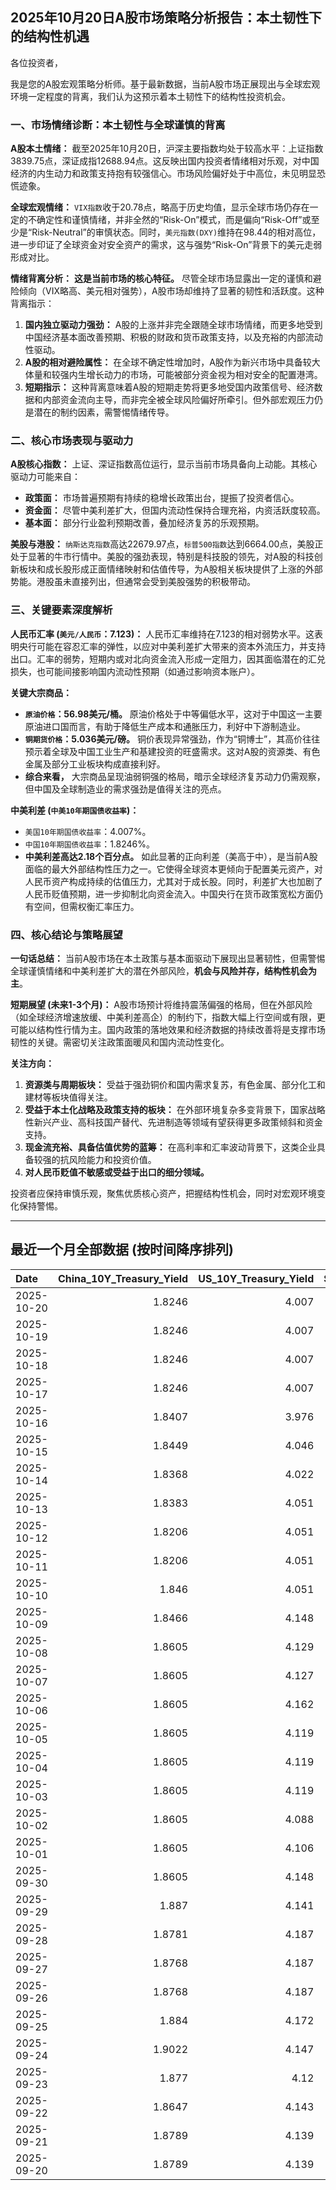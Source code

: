 ## 2025年10月20日A股市场策略分析报告：本土韧性下的结构性机遇

各位投资者，

我是您的A股宏观策略分析师。基于最新数据，当前A股市场正展现出与全球宏观环境一定程度的背离，我们认为这预示着本土韧性下的结构性投资机会。

### 一、市场情绪诊断：本土韧性与全球谨慎的背离

**A股本土情绪：** 截至2025年10月20日，沪深主要指数均处于较高水平：上证指数3839.75点，深证成指12688.94点。这反映出国内投资者情绪相对乐观，对中国经济的内生动力和政策支持抱有较强信心。市场风险偏好处于中高位，未见明显恐慌迹象。

**全球宏观情绪：** `VIX指数`收于20.78点，略高于历史均值，显示全球市场仍存在一定的不确定性和谨慎情绪，并非全然的“Risk-On”模式，而是偏向“Risk-Off”或至少是“Risk-Neutral”的审慎状态。同时，`美元指数(DXY)`维持在98.44的相对高位，进一步印证了全球资金对安全资产的需求，这与强势“Risk-On”背景下的美元走弱形成对比。

**情绪背离分析：** **这是当前市场的核心特征。** 尽管全球市场显露出一定的谨慎和避险倾向（VIX略高、美元相对强势），A股市场却维持了显著的韧性和活跃度。这种背离指示：
1.  **国内独立驱动力强劲：** A股的上涨并非完全跟随全球市场情绪，而更多地受到中国经济基本面改善预期、积极的财政和货币政策支持，以及充裕的内部流动性驱动。
2.  **A股的相对避险属性：** 在全球不确定性增加时，A股作为新兴市场中具备较大体量和较强内生增长动力的市场，可能被部分资金视为相对安全的配置港湾。
3.  **短期指示：** 这种背离意味着A股的短期走势将更多地受国内政策信号、经济数据和内部资金流向主导，而非完全被全球风险偏好所牵引。但外部宏观压力仍是潜在的制约因素，需警惕情绪传导。

### 二、核心市场表现与驱动力

**A股核心指数：** 上证、深证指数高位运行，显示当前市场具备向上动能。其核心驱动力可能来自：
*   **政策面：** 市场普遍预期有持续的稳增长政策出台，提振了投资者信心。
*   **资金面：** 尽管中美利差扩大，但国内流动性保持合理充裕，内资活跃度较高。
*   **基本面：** 部分行业盈利预期改善，叠加经济复苏的乐观预期。

**美股与港股：** `纳斯达克指数`高达22679.97点，`标普500指数`达到6664.00点，美股正处于显著的牛市行情中。美股的强劲表现，特别是科技股的领先，对A股的科技创新板块和成长股形成正面情绪映射和估值传导，为A股相关板块提供了上涨的外部势能。港股虽未直接列出，但通常会受到美股强势的积极带动。

### 三、关键要素深度解析

**人民币汇率 (`美元/人民币`：7.123)：** 人民币汇率维持在7.123的相对弱势水平。这表明央行可能在容忍汇率的弹性，以应对中美利差扩大带来的资本外流压力，并支持出口。汇率的弱势，短期内或对北向资金流入形成一定阻力，因其面临潜在的汇兑损失，也可能间接影响国内流动性预期（如通过影响资本账户）。

**关键大宗商品：**
*   **`原油价格`：56.98美元/桶。** 原油价格处于中等偏低水平，这对于中国这一主要原油进口国而言，有助于降低生产成本和通胀压力，利好中下游制造业。
*   **`铜期货价格`：5.036美元/磅。** 铜价表现异常强劲，作为“铜博士”，其高价往往预示着全球及中国工业生产和基建投资的旺盛需求。这对A股的资源类、有色金属及部分工业板块构成直接利好。
*   **综合来看，** 大宗商品呈现油弱铜强的格局，暗示全球经济复苏动力仍需观察，但中国及全球制造业的需求强劲是值得关注的亮点。

**中美利差 (`中美10年期国债收益率`)：**
*   `美国10年期国债收益率`：4.007%。
*   `中国10年期国债收益率`：1.8246%。
*   **中美利差高达2.18个百分点。** 如此显著的正向利差（美高于中），是当前A股面临的最大外部结构性压力之一。它使得全球资本更倾向于配置美元资产，对人民币资产构成持续的估值压力，尤其对于成长股。同时，利差扩大也加剧了人民币贬值预期，进一步抑制北向资金流入。中国央行在货币政策宽松方面仍有空间，但需权衡汇率压力。

### 四、核心结论与策略展望

**一句话总结：** 当前A股市场在本土政策与基本面驱动下展现出显著韧性，但需警惕全球谨慎情绪和中美利差扩大的潜在外部风险，**机会与风险并存，结构性机会为主**。

**短期展望 (未来1-3个月)：**
A股市场预计将维持震荡偏强的格局，但在外部风险（如全球经济增速放缓、中美利差高企）的制约下，指数大幅上行空间或有限，更可能以结构性行情为主。国内政策的落地效果和经济数据的持续改善将是支撑市场韧性的关键。需密切关注政策面暖风和国内流动性变化。

**关注方向：**
1.  **资源类与周期板块：** 受益于强劲铜价和国内需求复苏，有色金属、部分化工和建材等板块值得关注。
2.  **受益于本土化战略及政策支持的板块：** 在外部环境复杂多变背景下，国家战略性新兴产业、高科技国产替代、先进制造等领域有望获得更多政策倾斜和资金支持。
3.  **现金流充裕、具备估值优势的蓝筹：** 在高利率和汇率波动背景下，这类企业具备较强的抗风险能力和投资价值。
4.  **对人民币贬值不敏感或受益于出口的细分领域。**

投资者应保持审慎乐观，聚焦优质核心资产，把握结构性机会，同时对宏观环境变化保持警惕。

---

## 最近一个月全部数据 (按时间降序排列)

| Date       |   China_10Y_Treasury_Yield |   US_10Y_Treasury_Yield |   Shanghai_Composite_Index |   CSI_300_Index |   Shenzhen_Component_Index |   GOLD_spot_price |   OIL_price |   ALUMINUM_future |   BTC_price |   USD_CNY_exchange_rate |   Commodity_Index_ETF |   US_Dollar_Index |   ETH_price |   LEAN_HOGS_future |   COPPER_future |   High_Yield_Bond_ETF |   LIVE_CATTLE_future |   GOLD_near_month_future |   NATURAL_GAS_future |   PLATINUM_future |   SILVER_future |   Long_Term_Treasury_ETF |   CORN_future |   SOYBEANS_future |   WHEAT_future |   SP500_close |   NASDAQ_close |   VIX_close |   GOLD_basis_spot_vs_near |
|:-----------|---------------------------:|------------------------:|---------------------------:|----------------:|---------------------------:|------------------:|------------:|------------------:|------------:|------------------------:|----------------------:|------------------:|------------:|-------------------:|----------------:|----------------------:|---------------------:|-------------------------:|---------------------:|------------------:|----------------:|-------------------------:|--------------:|------------------:|---------------:|--------------:|---------------:|------------:|--------------------------:|
| 2025-10-20 |                     1.8246 |                   4.007 |                    3839.75 |         4514.23 |                    12688.9 |            4274.6 |       56.98 |           2695.25 |      108409 |                  7.123  |                 22.12 |            98.442 |     3945.72 |             82.35  |          5.036  |               80.72   |              242     |                   4274.8 |                3.148 |            1625.2 |          50.83  |                  91.2    |        422.5  |           1036.75 |         503.75 |       6664.01 |        22680   |       20.78 |                 -0.199707 |
| 2025-10-19 |                     1.8246 |                   4.007 |                    3839.75 |         4514.23 |                    12688.9 |            4274.6 |       56.98 |           2695.25 |      107198 |                  7.123  |                 22.12 |            98.442 |     3890.35 |             82.35  |          5.036  |               80.72   |              242     |                   4274.8 |                3.148 |            1625.2 |          50.83  |                  91.2    |        422.5  |           1036.75 |         503.75 |       6664.01 |        22680   |       20.78 |                 -0.199707 |
| 2025-10-18 |                     1.8246 |                   4.007 |                    3839.75 |         4514.23 |                    12688.9 |            4189.9 |       57.54 |           2695.25 |      107198 |                  7.123  |                 22.12 |            98.43  |     3890.35 |             82.35  |          4.9315 |               80.72   |              242     |                   4189.9 |                3.008 |            1602.3 |          49.864 |                  91.2    |        422.5  |           1019.5  |         503.75 |       6664.01 |        22680   |       20.78 |                  0        |
| 2025-10-17 |                     1.8246 |                   4.007 |                    3839.75 |         4514.23 |                    12688.9 |            4189.9 |       57.54 |           2695.25 |      106468 |                  7.123  |                 22.12 |            98.43  |     3832.56 |             82.35  |          4.9315 |               80.72   |              242     |                   4189.9 |                3.008 |            1602.3 |          49.864 |                  91.2    |        422.5  |           1019.5  |         503.75 |       6664.01 |        22680   |       20.78 |                  0        |
| 2025-10-16 |                     1.8407 |                   3.976 |                    3916.23 |         4618.42 |                    13086.4 |            4280.2 |       57.46 |           2686.25 |      108186 |                  7.1262 |                 22.14 |            98.39  |     3894.75 |             82.6   |          4.958  |               80.51   |              243.95  |                   4280.2 |                2.938 |            1734.9 |          53.023 |                  91.34   |        421.75 |           1010.75 |         502.5  |       6629.07 |        22562.5 |       25.31 |                  0        |
| 2025-10-15 |                     1.8449 |                   4.046 |                    3912.21 |         4606.29 |                    13118.8 |            4176.9 |       58.27 |           2643    |      110783 |                  7.1384 |                 22.18 |            98.79  |     3987.46 |             83.6   |          4.972  |               80.8    |              242.175 |                   4176.9 |                3.016 |            1668.7 |          51.073 |                  90.66   |        416.75 |           1006.5  |         498.75 |       6671.06 |        22670.1 |       20.64 |                  0        |
| 2025-10-14 |                     1.8368 |                   4.022 |                    3865.23 |         4539.06 |                    12895.1 |            4138.7 |       58.7  |           2636    |      113119 |                  7.1    |                 22.1  |            99.05  |     4125.41 |             97.475 |          4.9805 |               80.54   |              241.825 |                   4138.7 |                3.028 |            1655.1 |          50.314 |                  90.86   |        413    |           1006.5  |         500.25 |       6644.31 |        22521.7 |       20.81 |                  0        |
| 2025-10-13 |                     1.8383 |                   4.051 |                    3889.5  |         4593.98 |                    13231.5 |            4108.6 |       59.49 |           2653.5  |      115271 |                  7.1    |                 22.35 |            99.27  |     4245.47 |             97.425 |          5.1005 |               80.45   |              240.575 |                   4108.6 |                3.118 |            1669.6 |          50.13  |                  90.57   |        410.75 |           1007.75 |         496.75 |       6654.72 |        22694.6 |       19.03 |                  0        |
| 2025-10-12 |                     1.8206 |                   4.051 |                    3897.03 |         4616.83 |                    13355.4 |            3975.9 |       58.9  |           2603.5  |      115170 |                  7.1275 |                 22.07 |            98.98  |     4164.43 |             97     |          4.8485 |               79.95   |              238.475 |                   3975.9 |                3.106 |            1600.7 |          46.938 |                  90.62   |        413    |           1006.75 |         498.5  |       6552.51 |        22204.4 |       21.66 |                  0        |
| 2025-10-11 |                     1.8206 |                   4.051 |                    3897.03 |         4616.83 |                    13355.4 |            3975.9 |       58.9  |           2603.5  |      110808 |                  7.1275 |                 22.07 |            98.98  |     3750.61 |             97     |          4.8485 |               79.95   |              238.475 |                   3975.9 |                3.106 |            1600.7 |          46.938 |                  90.62   |        413    |           1006.75 |         498.5  |       6552.51 |        22204.4 |       21.66 |                  0        |
| 2025-10-10 |                     1.846  |                   4.051 |                    3897.03 |         4616.83 |                    13355.4 |            3975.9 |       58.9  |           2603.5  |      113214 |                  7.1275 |                 22.07 |            98.98  |     3843.01 |             97     |          4.8485 |               79.95   |              238.475 |                   3975.9 |                3.106 |            1600.7 |          46.938 |                  90.62   |        413    |           1006.75 |         498.5  |       6552.51 |        22204.4 |       21.66 |                  0        |
| 2025-10-09 |                     1.8466 |                   4.148 |                    3933.97 |         4709.48 |                    13725.6 |            3946.3 |       61.51 |           2727.75 |      121706 |                  7.1185 |                 22.55 |            99.54  |     4369.14 |             97     |          5.0755 |               80.42   |              235.025 |                   3946.3 |                3.269 |            1634.1 |          46.85  |                  89.18   |        418.25 |           1022.25 |         506.5  |       6735.11 |        23024.6 |       16.43 |                  0        |
| 2025-10-08 |                     1.8605 |                   4.129 |                    3882.78 |         4640.69 |                    13526.5 |            4043.3 |       62.55 |           2681.25 |      123355 |                  7.119  |                 22.76 |            98.85  |     4527.65 |             97.625 |          5.046  |               80.65   |              233.85  |                   4043.3 |                3.333 |            1678   |          48.656 |                  89.25   |        422    |           1029.5  |         507.25 |       6753.72 |        23043.4 |       16.3  |                  0        |
| 2025-10-07 |                     1.8605 |                   4.127 |                    3882.78 |         4640.69 |                    13526.5 |            3976.6 |       61.73 |           2662    |      121451 |                  7.119  |                 22.73 |            98.58  |     4451.15 |             97.85  |          5.048  |               80.77   |              233.1   |                   3976.6 |                3.498 |            1626.6 |          47.179 |                  89.18   |        419.75 |           1022    |         506.75 |       6714.59 |        22788.4 |       17.24 |                  0        |
| 2025-10-06 |                     1.8605 |                   4.162 |                    3882.78 |         4640.69 |                    13526.5 |            3948.5 |       61.69 |           2636.25 |      124753 |                  7.119  |                 22.64 |            98.11  |     4687.77 |             98.325 |          4.987  |               80.86   |              231.875 |                   3948.5 |                3.357 |            1634.9 |          48.082 |                  88.67   |        421.75 |           1017.75 |         512.75 |       6740.28 |        22941.7 |       16.37 |                  0        |
| 2025-10-05 |                     1.8605 |                   4.119 |                    3882.78 |         4640.69 |                    13526.5 |            3880.8 |       60.88 |           2612.75 |      123513 |                  7.119  |                 22.41 |            97.72  |     4515.42 |             98.975 |          5.058  |               80.84   |              231.025 |                   3880.8 |                3.324 |            1619.3 |          47.597 |                  89.38   |        419    |           1018    |         515.25 |       6715.79 |        22780.5 |       16.65 |                  0        |
| 2025-10-04 |                     1.8605 |                   4.119 |                    3882.78 |         4640.69 |                    13526.5 |            3880.8 |       60.88 |           2612.75 |      122425 |                  7.119  |                 22.41 |            97.72  |     4489.2  |             98.975 |          5.058  |               80.84   |              231.025 |                   3880.8 |                3.324 |            1619.3 |          47.597 |                  89.38   |        419    |           1018    |         515.25 |       6715.79 |        22780.5 |       16.65 |                  0        |
| 2025-10-03 |                     1.8605 |                   4.119 |                    3882.78 |         4640.69 |                    13526.5 |            3880.8 |       60.88 |           2612.75 |      122267 |                  7.119  |                 22.41 |            97.72  |     4514.87 |             98.975 |          5.058  |               80.84   |              231.025 |                   3880.8 |                3.324 |            1619.3 |          47.597 |                  89.38   |        419    |           1018    |         515.25 |       6715.79 |        22780.5 |       16.65 |                  0        |
| 2025-10-02 |                     1.8605 |                   4.088 |                    3882.78 |         4640.69 |                    13526.5 |            3839.7 |       60.48 |           2596.5  |      120681 |                  7.119  |                 22.34 |            97.85  |     4487.92 |             98.675 |          4.898  |               80.93   |              230.525 |                   3839.7 |                3.442 |            1563.8 |          46     |                  89.55   |        421.75 |           1023.75 |         514.75 |       6715.35 |        22844.1 |       16.63 |                  0        |
| 2025-10-01 |                     1.8605 |                   4.106 |                    3882.78 |         4640.69 |                    13526.5 |            3867.5 |       61.78 |           2597.5  |      118649 |                  7.119  |                 22.49 |            97.71  |     4351.11 |             98.425 |          4.8305 |               80.96   |              231.1   |                   3867.5 |                3.476 |            1569.9 |          47.29  |                  89.29   |        416.5  |           1013    |         509.25 |       6711.2  |        22755.2 |       16.29 |                  0        |
| 2025-09-30 |                     1.8605 |                   4.148 |                    3882.78 |         4640.69 |                    13526.5 |            3840.8 |       62.37 |           2594    |      114056 |                  7.1194 |                 22.53 |            97.77  |     4145.96 |             99.85  |          4.805  |               80.809  |              231.85  |                   3840.8 |                3.303 |            1584.6 |          46.253 |                  89.06   |        415.5  |           1001.75 |         508    |       6688.46 |        22660   |       16.28 |                  0        |
| 2025-09-29 |                     1.887  |                   4.141 |                    3862.53 |         4620.05 |                    13479.4 |            3820.9 |       63.45 |           2583.5  |      114400 |                  7.1328 |                 22.62 |            97.91  |     4217.34 |            101.15  |          4.841  |               80.8389 |              231.325 |                   3820.9 |                3.267 |            1609.3 |          46.612 |                  89.3191 |        421.5  |           1010.5  |         519.5  |       6661.21 |        22591.2 |       16.12 |                  0        |
| 2025-09-28 |                     1.8781 |                   4.187 |                    3828.11 |         4550.05 |                    13209   |            3775.3 |       65.72 |           2544.75 |      112123 |                  7.1338 |                 22.81 |            98.15  |     4141.48 |            101.5   |          4.7155 |               80.6995 |              231.8   |                   3776.2 |                2.835 |            1582.7 |          46.221 |                  88.5916 |        422    |           1013.75 |         519.75 |       6643.7  |        22484.1 |       15.29 |                 -0.899902 |
| 2025-09-27 |                     1.8768 |                   4.187 |                    3828.11 |         4550.05 |                    13209   |            3775.3 |       65.72 |           2544.75 |      109682 |                  7.1338 |                 22.81 |            98.15  |     4018.66 |            101.5   |          4.7155 |               80.6995 |              231.8   |                   3776.2 |                2.835 |            1582.7 |          46.221 |                  88.5916 |        422    |           1013.75 |         519.75 |       6643.7  |        22484.1 |       15.29 |                 -0.899902 |
| 2025-09-26 |                     1.8768 |                   4.187 |                    3828.11 |         4550.05 |                    13209   |            3775.3 |       65.72 |           2544.75 |      109713 |                  7.1338 |                 22.81 |            98.15  |     4035.89 |            101.5   |          4.7155 |               80.6995 |              231.8   |                   3776.2 |                2.835 |            1582.7 |          46.221 |                  88.5916 |        422    |           1013.75 |         519.75 |       6643.7  |        22484.1 |       15.29 |                 -0.899902 |
| 2025-09-25 |                     1.884  |                   4.172 |                    3853.3  |         4593.49 |                    13445.9 |            3736.9 |       64.98 |           2551    |      109049 |                  7.1315 |                 22.8  |            98.55  |     3868.33 |            100.1   |          4.7    |               80.5403 |              232.05  |                   3738.7 |                2.904 |            1530.7 |          44.697 |                  88.6714 |        425.75 |           1012.25 |         527    |       6604.72 |        22384.7 |       16.74 |                 -1.80005  |
| 2025-09-24 |                     1.9022 |                   4.147 |                    3853.64 |         4566.07 |                    13356.1 |            3732.1 |       64.99 |           2533.5  |      113329 |                  7.1116 |                 22.64 |            97.87  |     4153.47 |             99.425 |          4.7525 |               80.7692 |              234.05  |                   3735   |                2.858 |            1484.5 |          43.777 |                  88.6714 |        424.25 |           1009    |         519.5  |       6637.97 |        22497.9 |       16.18 |                 -2.8999   |
| 2025-09-23 |                     1.877  |                   4.12  |                    3821.83 |         4519.78 |                    13119.8 |            3780.6 |       63.41 |           2522    |      112014 |                  7.114  |                 22.49 |            97.26  |     4165.5  |            100.525 |          4.5845 |               80.8787 |              235.6   |                   3784.2 |                2.853 |            1504.2 |          44.192 |                  89.0102 |        426.25 |           1012    |         520.5  |       6656.92 |        22573.5 |       16.64 |                 -3.59985  |
| 2025-09-22 |                     1.8647 |                   4.143 |                    3828.58 |         4522.61 |                    13158   |            3740.7 |       62.64 |           2530.25 |      112749 |                  7.1129 |                 22.26 |            97.33  |     4202.88 |             98.8   |          4.573  |               80.9384 |              237.15  |                   3744.8 |                2.806 |            1423.7 |          43.799 |                  88.3923 |        421.75 |           1011    |         510.75 |       6693.75 |        22789   |       16.1  |                 -4.1001   |
| 2025-09-21 |                     1.8789 |                   4.139 |                    3820.09 |         4501.92 |                    13070.9 |            3671.5 |       62.68 |           2559.75 |      115306 |                  7.1129 |                 22.26 |            97.64  |     4451.33 |             97.975 |          4.569  |               80.8787 |              233.575 |                   3676   |                2.888 |            1414.3 |          42.536 |                  88.7112 |        424    |           1025.5  |         522.5  |       6664.36 |        22631.5 |       15.45 |                 -4.5      |
| 2025-09-20 |                     1.8789 |                   4.139 |                    3820.09 |         4501.92 |                    13070.9 |            3671.5 |       62.68 |           2559.75 |      115722 |                  7.1129 |                 22.26 |            97.64  |     4482.27 |             97.975 |          4.569  |               80.8787 |              233.575 |                   3676   |                2.888 |            1414.3 |          42.536 |                  88.7112 |        424    |           1025.5  |         522.5  |       6664.36 |        22631.5 |       15.45 |                 -4.5      |